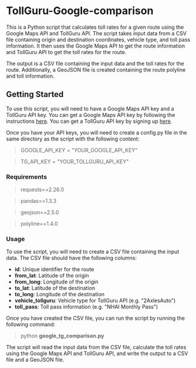 # TollGuru-Google-comparison
This is a Python script that calculates toll rates for a given route using the Google Maps API and TollGuru API. The script takes input data from a CSV file containing origin and destination coordinates, vehicle type, and toll pass information. It then uses the Google Maps API to get the route information and TollGuru API to get the toll rates for the route.

The output is a CSV file containing the input data and the toll rates for the route. Additionally, a GeoJSON file is created containing the route polyline and toll information.

## Getting Started
To use this script, you will need to have a Google Maps API key and a TollGuru API key. You can get a Google Maps API key by following the instructions [here](https://developers.google.com/maps/documentation/directions/get-api-key). You can get a TollGuru API key by signing up [here](https://tollguru.com/).

Once you have your API keys, you will need to create a config.py file in the same directory as the script with the following content:
> GOOGLE_API_KEY = "YOUR_GOOGLE_API_KEY"

> TG_API_KEY = "YOUR_TOLLGURU_API_KEY"

### Requirements

> requests==2.26.0

> pandas==1.3.3

> geojson==2.5.0

> polyline==1.4.0



### Usage
To use the script, you will need to create a CSV file containing the input data. The CSV file should have the following columns:

- **id**: Unique identifier for the route
- **from_lat**: Latitude of the origin
- **from_long**: Longitude of the origin
- **to_lat**: Latitude of the destination
- **to_long**: Longitude of the destination
- **vehicle_tollguru**: Vehicle type for TollGuru API (e.g. "2AxlesAuto")
- **toll_pass**: Toll pass information (e.g. "NHAI Monthly Pass")


Once you have created the CSV file, you can run the script by running the following command:
> python **google_tg_comparison.py**

The script will read the input data from the CSV file, calculate the toll rates using the Google Maps API and TollGuru API, and write the output to a CSV file and a GeoJSON file.
